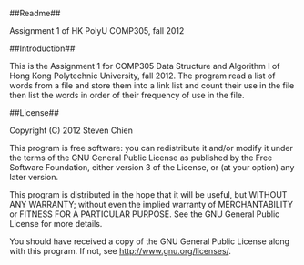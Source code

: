 ##Readme## 

Assignment 1 of HK PolyU COMP305, fall 2012

##Introduction##

This is the Assignment 1 for COMP305 Data Structure and Algorithm I of Hong Kong Polytechnic University, fall 2012. 
The program read a list of words from a file and store them into a link list and count their use in the file then list the words in order of their frequency of use in the file.

##License##

Copyright (C) 2012 Steven Chien

This program is free software: you can redistribute it and/or modify it under the terms of the GNU General Public License as published by the Free Software Foundation, either version 3 of the License, or (at your option) any later version.

This program is distributed in the hope that it will be useful, but WITHOUT ANY WARRANTY; without even the implied warranty of MERCHANTABILITY or FITNESS FOR A PARTICULAR PURPOSE. See the GNU General Public License for more details.

You should have received a copy of the GNU General Public License along with this program. If not, see http://www.gnu.org/licenses/.